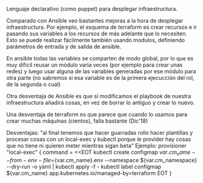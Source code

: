 Lenguaje declarativo (como puppet) para desplegar infraestructura.

Comparado con Ansible veo bastantes mejoras a la hora de desplegar infraestructura.
Por ejemplo, el esquema de terraform es crear recursos e ir pasando sus variables a los recursos de más adelante que lo necesiten.
Esto se puede realizar fácilmente también usando modulos, definiendo parámetros de entrada y de salida de ansible.

En ansible todas las variables se comparten de modo global, por lo que es muy dificil reusar un módulo varia veces (por ejemplo para crear unas redes) y luego usar alguna de las variables generadas por ese módulo para otra parte (no sabremos si esa variable es de la primera ejecucción del rol, de la segunda o cual)

Otra desventaja de Ansible es que si modificamos el playbook de nuestra infraestructura añadirá cosas, en vez de borrar lo antiguo y crear lo nuevo.

Una desventaja de terraform es que parece que cuando lo usamos para crear muchas máquinas (cientos), falla bastante (Dic'18)

Desventajas:
"al final tenemos que hacer guarradas rollo hacer plantillas y procesar cosas con un local-exec y kubectl porque le provider hay cosas que no tiene ni quieren meter mientras sigan beta"
Ejemplo:
provisioner "local-exec" {
    command = <<EOT
        kubectl create configmap ${var.cm_name} --from-env-file=${var.cm_name}.env --namespace ${var.cm_namespace} --dry-run -o yaml | kubectl apply -f -
        kubectl label configmap ${var.cm_name} app.kubernetes.io/managed-by=terraform
    EOT
  }

